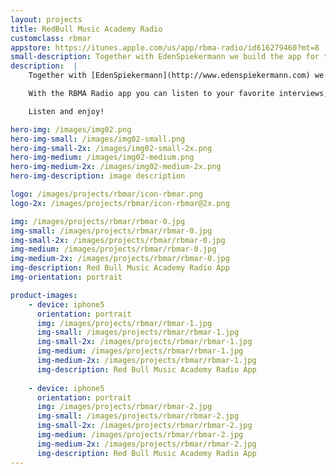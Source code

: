 ```yaml
---
layout: projects
title: RedBull Music Academy Radio
customclass: rbmar
appstore: https://itunes.apple.com/us/app/rbma-radio/id616279460?mt=8
small-description: Together with EdenSpiekermann we build the app for the Red Bull Music Academy Radio
description:  |
    Together with [EdenSpiekermann](http://www.edenspiekermann.com) we set out to build an app that lets you enjoy the ever expanding catalog of the Red Bull Music Academy Radio.

    With the RBMA Radio app you can listen to your favorite interviews, live recordings and mixes on your iPhone.

    Listen and enjoy!

hero-img: /images/img02.png
hero-img-small: /images/img02-small.png
hero-img-small-2x: /images/img02-small-2x.png
hero-img-medium: /images/img02-medium.png
hero-img-medium-2x: /images/img02-medium-2x.png
hero-img-description: image description

logo: /images/projects/rbmar/icon-rbmar.png
logo-2x: /images/projects/rbmar/icon-rbmar@2x.png

img: /images/projects/rbmar/rbmar-0.jpg
img-small: /images/projects/rbmar/rbmar-0.jpg
img-small-2x: /images/projects/rbmar/rbmar-0.jpg
img-medium: /images/projects/rbmar/rbmar-0.jpg
img-medium-2x: /images/projects/rbmar/rbmar-0.jpg
img-description: Red Bull Music Academy Radio App
img-orientation: portrait

product-images:
    - device: iphone5
      orientation: portrait
      img: /images/projects/rbmar/rbmar-1.jpg
      img-small: /images/projects/rbmar/rbmar-1.jpg
      img-small-2x: /images/projects/rbmar/rbmar-1.jpg
      img-medium: /images/projects/rbmar/rbmar-1.jpg
      img-medium-2x: /images/projects/rbmar/rbmar-1.jpg
      img-description: Red Bull Music Academy Radio App
      
    - device: iphone5
      orientation: portrait
      img: /images/projects/rbmar/rbmar-2.jpg
      img-small: /images/projects/rbmar/rbmar-2.jpg
      img-small-2x: /images/projects/rbmar/rbmar-2.jpg
      img-medium: /images/projects/rbmar/rbmar-2.jpg
      img-medium-2x: /images/projects/rbmar/rbmar-2.jpg
      img-description: Red Bull Music Academy Radio App
---
```

